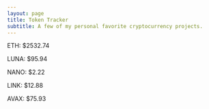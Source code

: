 ```yaml
---
layout: page
title: Token Tracker
subtitle: A few of my personal favorite cryptocurrency projects.
---
```


<!--BEGINCRYPTOINPUT-->
ETH: $2532.74

LUNA: $95.94

NANO: $2.22

LINK: $12.88

AVAX: $75.93

<!--ENDCRYPTOINPUT-->
